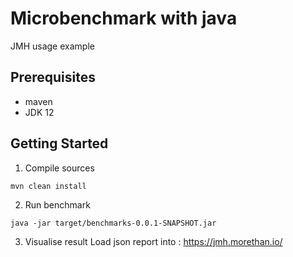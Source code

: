 # Microbenchmark with java
JMH usage example

## Prerequisites
- maven
- JDK 12

## Getting Started
1. Compile sources
```
mvn clean install
```

2. Run benchmark
```
java -jar target/benchmarks-0.0.1-SNAPSHOT.jar 
```

3. Visualise result
Load json report into : https://jmh.morethan.io/
